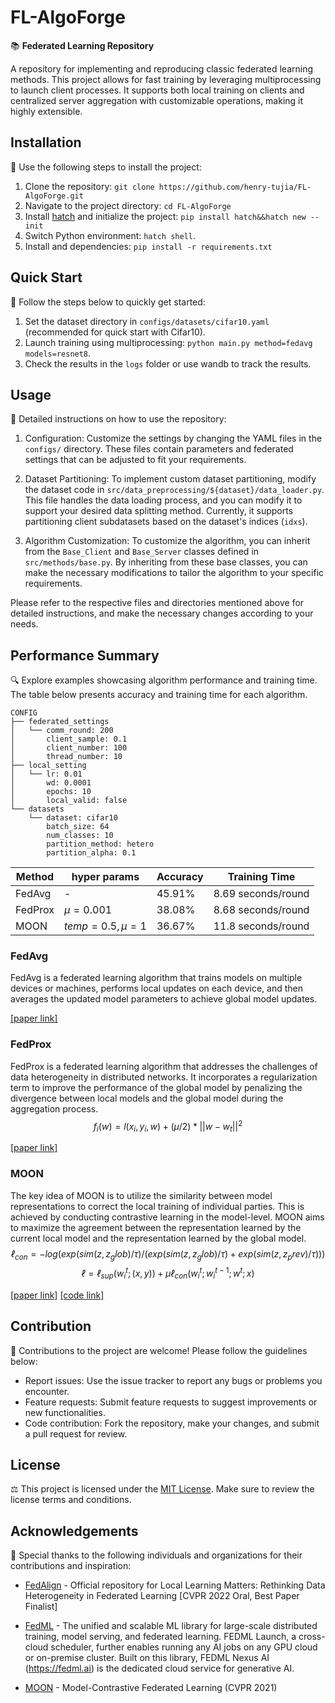# FL-AlgoForge

📚 **Federated Learning Repository**

A repository for implementing and reproducing classic federated learning methods. This project allows for fast training by leveraging multiprocessing to launch client processes. It supports both local training on clients and centralized server aggregation with customizable operations, making it highly extensible.

## Installation

🔧 Use the following steps to install the project:

1. Clone the repository: `git clone https://github.com/henry-tujia/FL-AlgoForge.git`
2. Navigate to the project directory: `cd FL-AlgoForge`
3. Install [hatch](https://github.com/pypa/hatch) and initialize the project: `pip install hatch&&hatch new --init`
4. Switch Python environment: `hatch shell`.
5. Install  and dependencies: `pip install -r requirements.txt`

## Quick Start

🚀 Follow the steps below to quickly get started:

1. Set the dataset directory in `configs/datasets/cifar10.yaml` (recommended for quick start with Cifar10).
2. Launch training using multiprocessing: `python main.py method=fedavg models=resnet8`.
3. Check the results in the `logs` folder or use wandb to track the results.


## Usage

📘 Detailed instructions on how to use the repository:

1. Configuration: Customize the settings by changing the YAML files in the `configs/` directory. These files contain parameters and federated settings that can be adjusted to fit your requirements.

2. Dataset Partitioning: To implement custom dataset partitioning, modify the dataset code in `src/data_preprocessing/${dataset}/data_loader.py`. This file handles the data loading process, and you can modify it to support your desired data splitting method. Currently, it supports partitioning client subdatasets based on the dataset's indices (`idxs`).

3. Algorithm Customization: To customize the algorithm, you can inherit from the `Base_Client` and `Base_Server` classes defined in `src/methods/base.py`. By inheriting from these base classes, you can make the necessary modifications to tailor the algorithm to your specific requirements.

Please refer to the respective files and directories mentioned above for detailed instructions, and make the necessary changes according to your needs.

## Performance Summary

🔍 Explore examples showcasing algorithm performance and training time. The table below presents accuracy and training time for each algorithm.

```
CONFIG
├── federated_settings
│   └── comm_round: 200 
│       client_sample: 0.1
│       client_number: 100
│       thread_number: 10
├── local_setting
│   └── lr: 0.01
│       wd: 0.0001
│       epochs: 10
│       local_valid: false
└── datasets
    └── dataset: cifar10
        batch_size: 64  
        num_classes: 10 
        partition_method: hetero
        partition_alpha: 0.1
```

| Method     |hyper params| Accuracy | Training Time  |
|------------|----------|----------|---------------------------|
| FedAvg     | -         | 45.91%   | 8.69 seconds/round              |
| FedProx    | $\mu=0.001$          | 38.08%   | 8.68 seconds/round              |
| MOON       | $temp=0.5,\mu=1$            | 36.67%      | 11.8 seconds/round                 |

### FedAvg

FedAvg is a federated learning algorithm that trains models on multiple devices or machines, performs local updates on each device, and then averages the updated model parameters to achieve global model updates.

[[paper link]](https://arxiv.org/pdf/1602.05629v1/1000)

### FedProx

FedProx is a federated learning algorithm that addresses the challenges of data heterogeneity in distributed networks. It incorporates a regularization term to improve the performance of the global model by penalizing the divergence between local models and the global model during the aggregation process.
$$f_i(w) = l(x_i, y_i, w) + (\mu/2) * ||w - w_t||^2$$

[[paper link]](https://arxiv.org/pdf/1812.06127)
### MOON

The key idea of MOON is to utilize the similarity between model representations to correct the local training of individual parties. This is achieved by conducting contrastive learning in the model-level. MOON aims to maximize the agreement between the representation learned by the current local model and the representation learned by the global model. 
$$ℓ_{con} = -log(exp(sim(z, z_glob) / τ) / (exp(sim(z, z_glob) / τ) + exp(sim(z, z_prev) / τ)))$$
$$ℓ = ℓ_{sup}(w_i^t; (x, y)) + \mu ℓ_{con}(w_i^t; w_i^{t-1}; w^t; x)$$

[[paper link]](https://arxiv.org/pdf/2103.16257.pdf) [[code link]](https://github.com/QinbinLi/MOON)
## Contribution

🤝 Contributions to the project are welcome! Please follow the guidelines below:

- Report issues: Use the issue tracker to report any bugs or problems you encounter.
- Feature requests: Submit feature requests to suggest improvements or new functionalities.
- Code contribution: Fork the repository, make your changes, and submit a pull request for review.

## License

⚖️ This project is licensed under the [MIT License](LICENSE.md). Make sure to review the license terms and conditions.

## Acknowledgements

🙏 Special thanks to the following individuals and organizations for their contributions and inspiration:

- [FedAlign](https://github.com/mmendiet/FedAlign) - Official repository for Local Learning Matters: Rethinking Data Heterogeneity in Federated Learning [CVPR 2022 Oral, Best Paper Finalist]

- [FedML](https://github.com/FedML-AI/FedML) - The unified and scalable ML library for large-scale distributed training, model serving, and federated learning. FEDML Launch, a cross-cloud scheduler, further enables running any AI jobs on any GPU cloud or on-premise cluster. Built on this library, FEDML Nexus AI (https://fedml.ai) is the dedicated cloud service for generative AI.

- [MOON](https://github.com/QinbinLi/MOON) - Model-Contrastive Federated Learning (CVPR 2021)